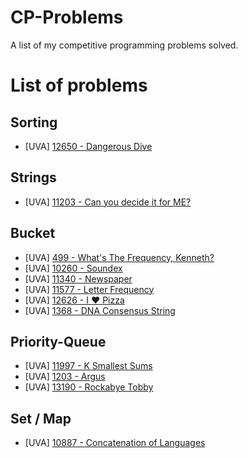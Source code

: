 # CP-Problems
A list of my competitive programming problems solved.

# List of problems

## Sorting

- [UVA] [12650 - Dangerous Dive](https://onlinejudge.org/index.php?option=com_onlinejudge&Itemid=8&page=show_problem&category=0&problem=4379)

## Strings

- [UVA] [11203 - Can you decide it for ME?](https://onlinejudge.org/index.php?option=com_onlinejudge&Itemid=8&page=show_problem&category=0&problem=2144)

## Bucket

- [UVA]  [499 - What's The Frequency, Kenneth?](https://onlinejudge.org/index.php?option=com_onlinejudge&Itemid=8&category=24&page=show_problem&problem=440)
- [UVA] [10260 - Soundex](https://onlinejudge.org/index.php?option=com_onlinejudge&Itemid=8&category=24&page=show_problem&problem=1201)
- [UVA] [11340 - Newspaper](https://onlinejudge.org/index.php?option=com_onlinejudge&Itemid=8&page=show_problem&category=0&problem=2315)
- [UVA] [11577 - Letter Frequency](https://onlinejudge.org/index.php?option=com_onlinejudge&Itemid=8&category=24&page=show_problem&problem=2624)
- [UVA] [12626 - I ❤ Pizza](https://onlinejudge.org/index.php?option=com_onlinejudge&Itemid=8&page=show_problem&category=0&problem=4349)
- [UVA] [1368 - DNA Consensus String](https://onlinejudge.org/index.php?option=com_onlinejudge&Itemid=8&page=show_problem&category=0&problem=4114)

## Priority-Queue

- [UVA] [11997 - K Smallest Sums](https://onlinejudge.org/index.php?option=com_onlinejudge&Itemid=8&category=24&page=show_problem&problem=3148)
- [UVA] [1203 - Argus](https://onlinejudge.org/index.php?option=com_onlinejudge&Itemid=8&category=24&page=show_problem&problem=3644)
- [UVA] [13190 - Rockabye Tobby](https://onlinejudge.org/index.php?option=com_onlinejudge&Itemid=8&page=show_problem&category=0&problem=5101)

## Set / Map

- [UVA] [10887 - Concatenation of Languages](https://onlinejudge.org/index.php?option=com_onlinejudge&Itemid=8&category=24&page=show_problem&problem=1828)